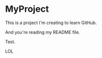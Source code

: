 # MyProject
This is a project I'm creating to learn GitHub.

And you're reading my README file.

Test.

LOL
